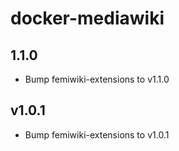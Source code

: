 # docker-mediawiki

## 1.1.0

- Bump femiwiki-extensions to v1.1.0

## v1.0.1

- Bump femiwiki-extensions to v1.0.1
